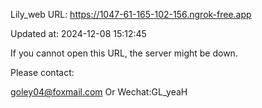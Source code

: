 Lily_web URL: https://1047-61-165-102-156.ngrok-free.app

Updated at: 2024-12-08 15:12:45

If you cannot open this URL, the server might be down.

Please contact: 

goley04@foxmail.com Or Wechat:GL_yeaH